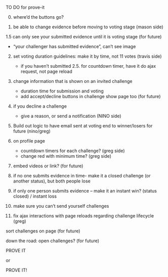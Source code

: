 TO DO for prove-it

0. where’d the buttons go?

1. be able to change evidence before moving to voting stage (mason side)
	
1.5 can only see your submitted evidence until it is voting stage (for future)
- “your challenger has submitted evidence”, can’t see image

2. set voting duration guidelines: make it by time, not 11 votes (travis side)
	- if you haven’t submitted 
2.5. for countdown timer, have it do ajax request, not page reload


3. change information that is shown on an invited challenge
	- duration time for submission and voting 
	- add accept/decline buttons in challenge show page too (for future)

4. if you decline a challenge 
	- give a reason, or send a notification (NINO side)

5. Build out logic to have email sent at voting end to winner/losers
for future (nino/greg)

6. on profile page
	- countdown timers for each challenge? (greg side)
	- change red with minimum time? (greg side)

7. embed videos or link? (for future)

8. if no one submits evidence in time- make it a closed challenge (or another status), but both people lose

9. if only one person submits evidence – make it an instant win? (status closed) / instant loss

10. make sure you can’t send yourself challenges

11. fix ajax interactions with page reloads regarding challenge lifecycle (greg)


sort challenges on page (for future)

down the road:
open challenges? (for future)

PROVE IT

or

PROVE IT!
